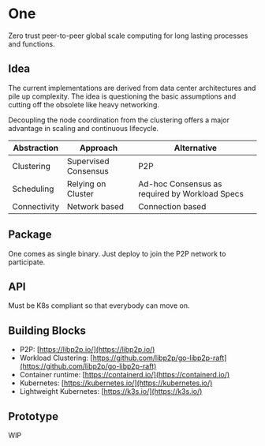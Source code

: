 # One
Zero trust peer-to-peer global scale computing for long lasting processes and functions.

## Idea
The current implementations are derived from data center architectures and pile up complexity. The idea is questioning the basic assumptions and cutting off the obsolete like heavy networking.

Decoupling the node coordination from the clustering offers a major advantage in scaling and continuous lifecycle. 

Abstraction | Approach | Alternative
--- | --- | ---
Clustering   | Supervised Consensus | P2P 
Scheduling | Relying on Cluster | Ad-hoc Consensus as required by Workload Specs
Connectivity | Network based | Connection based

## Package
One comes as single binary. Just deploy to join the P2P network to participate. 

## API
Must be K8s compliant so that everybody can move on.

## Building Blocks
* P2P: [https://libp2p.io/](https://libp2p.io/)
* Workload Clustering: [https://github.com/libp2p/go-libp2p-raft](https://github.com/libp2p/go-libp2p-raft)
* Container runtime: [https://containerd.io/](https://containerd.io/)
* Kubernetes: [https://kubernetes.io/](https://kubernetes.io/)
* Lightweight Kubernetes: [https://k3s.io/](https://k3s.io/)

## Prototype
WIP
